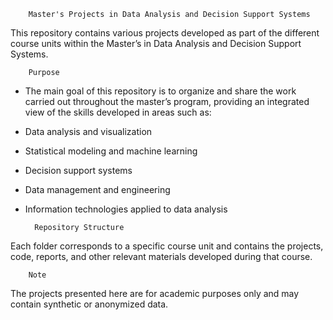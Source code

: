         Master's Projects in Data Analysis and Decision Support Systems
        
This repository contains various projects developed as part of the different course units within the Master’s in Data Analysis and Decision Support Systems.

        Purpose
- The main goal of this repository is to organize and share the work carried out throughout the master’s program, providing an integrated view of the skills developed in areas such as:
- Data analysis and visualization
- Statistical modeling and machine learning
- Decision support systems
- Data management and engineering
- Information technologies applied to data analysis

        Repository Structure
Each folder corresponds to a specific course unit and contains the projects, code, reports, and other relevant materials developed during that course.

        Note
The projects presented here are for academic purposes only and may contain synthetic or anonymized data.
